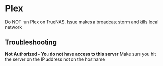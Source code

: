 # Plex
Do NOT run Plex on TrueNAS. Issue makes a broadcast storm and kills local network

## Troubleshooting
**Not Authorized - You do not have access to this server**
Make sure you hit the server on the IP address not on the hostname

<!--stackedit_data:
eyJoaXN0b3J5IjpbMTY1MTc5MzkzM119
-->